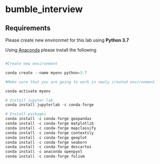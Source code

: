 # bumble_interview

## Requirements

Please create new environmet for this lab using  **Python 3.7**
 
Using [Anaconda](https://docs.anaconda.com/anaconda/install/)  please install the following 

```python

#Create new environment

conda create --name myenv python=3.7

#Make sure that you are going to work in newly created environment

conda activate myenv

# Install jupyter lab
conda install jupyterlab -c conda-forge

# Install packages
conda install -c conda-forge geopandas
conda install -c conda-forge matplotlib
conda install -c conda-forge mapclassify
conda install -c conda-forge contextily
conda install -c conda-forge geoplot
conda install -c conda-forge seaborn
conda install -c conda-forge descartes 
conda install -c anaconda openpyxl
conda install -c conda-forge folium
```
